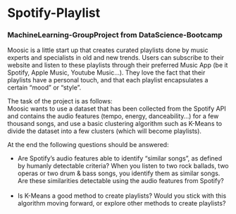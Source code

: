 # Spotify-Playlist
### MachineLearning-GroupProject from DataScience-Bootcamp

Moosic is a little start up that creates curated playlists done by music experts and specialists in old and new trends. Users can subscribe to their website and listen to these playlists through their preferred Music App (be it Spotify, Apple Music, Youtube Music…). They love the fact that their playlists have a personal touch, and that each playlist encapsulates a certain “mood” or “style”.

The task of the project is as follows: <br />
Moosic wants to use a dataset that has been collected from the Spotify API and contains the audio features (tempo, energy, danceability…) for a few thousand songs, and use a basic clustering algorithm such as K-Means to divide the dataset into a few clusters (which will become playlists).

At the end the following questions should be answered:<br />

- Are Spotify’s audio features able to identify “similar songs”, as defined by humanly detectable criteria? When you listen to two rock ballads, two operas or two drum & bass songs, you identify them as similar songs. Are these similarities detectable using the audio features from Spotify?<br /><br />
- Is K-Means a good method to create playlists? Would you stick with this algorithm moving forward, or explore other methods to create playlists?